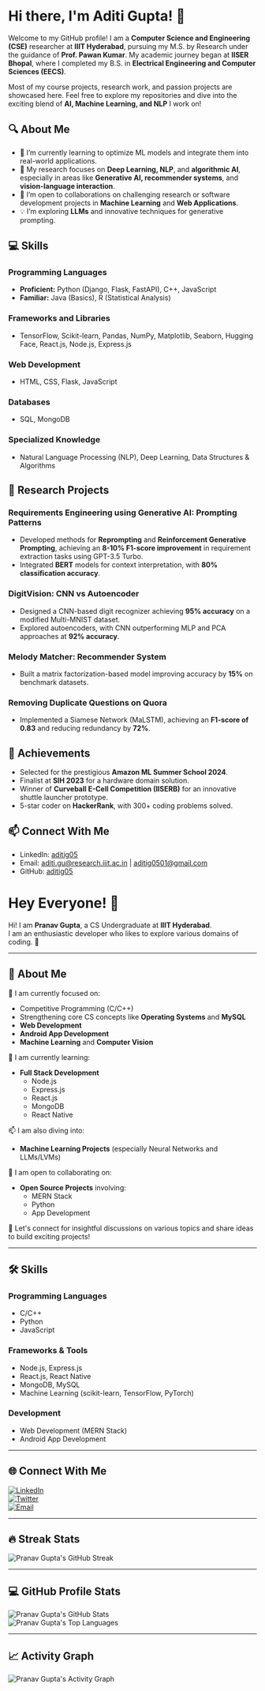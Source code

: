 # Hi there, I'm Aditi Gupta! 👋  

Welcome to my GitHub profile! I am a **Computer Science and Engineering (CSE)** researcher at **IIIT Hyderabad**, pursuing my M.S. by Research under the guidance of **Prof. Pawan Kumar**. My academic journey began at **IISER Bhopal**, where I completed my B.S. in **Electrical Engineering and Computer Sciences (EECS)**.  

Most of my course projects, research work, and passion projects are showcased here. Feel free to explore my repositories and dive into the exciting blend of **AI, Machine Learning, and NLP** I work on!  

## 🔍 About Me  
- 🌱 I’m currently learning to optimize ML models and integrate them into real-world applications.  
- 🔭 My research focuses on **Deep Learning, NLP**, and **algorithmic AI**, especially in areas like **Generative AI, recommender systems**, and **vision-language interaction**.  
- 🤝 I’m open to collaborations on challenging research or software development projects in **Machine Learning** and **Web Applications**.  
- 💡 I’m exploring **LLMs** and innovative techniques for generative prompting.  

## 💻 Skills  
### **Programming Languages**  
- **Proficient:** Python (Django, Flask, FastAPI), C++, JavaScript  
- **Familiar:** Java (Basics), R (Statistical Analysis)  

### **Frameworks and Libraries**  
- TensorFlow, Scikit-learn, Pandas, NumPy, Matplotlib, Seaborn, Hugging Face, React.js, Node.js, Express.js  

### **Web Development**  
- HTML, CSS, Flask, JavaScript  

### **Databases**  
- SQL, MongoDB  

### **Specialized Knowledge**  
- Natural Language Processing (NLP), Deep Learning, Data Structures & Algorithms  

## 🚀 Research Projects  
### **Requirements Engineering using Generative AI: Prompting Patterns**  
- Developed methods for **Reprompting** and **Reinforcement Generative Prompting**, achieving an **8-10% F1-score improvement** in requirement extraction tasks using GPT-3.5 Turbo.  
- Integrated **BERT** models for context interpretation, with **80% classification accuracy**.  

### **DigitVision: CNN vs Autoencoder**  
- Designed a CNN-based digit recognizer achieving **95% accuracy** on a modified Multi-MNIST dataset.  
- Explored autoencoders, with CNN outperforming MLP and PCA approaches at **92% accuracy**.  

### **Melody Matcher: Recommender System**  
- Built a matrix factorization-based model improving accuracy by **15%** on benchmark datasets.  

### **Removing Duplicate Questions on Quora**  
- Implemented a Siamese Network (MaLSTM), achieving an **F1-score of 0.83** and reducing redundancy by **72%**.  

## 🌟 Achievements  
- Selected for the prestigious **Amazon ML Summer School 2024**.  
- Finalist at **SIH 2023** for a hardware domain solution.  
- Winner of **Curveball E-Cell Competition (IISERB)** for an innovative shuttle launcher prototype.  
- 5-star coder on **HackerRank**, with 300+ coding problems solved.  

## 📫 Connect With Me  
- LinkedIn: [aditig05](https://www.linkedin.com/in/aditig05/)  
- Email: aditi.gu@research.iiit.ac.in | aditig0501@gmail.com  
- GitHub: [aditig05](https://github.com/aditig05)  
# Hey Everyone! 👋  

Hi! I am **Pranav Gupta**, a CS Undergraduate at **IIIT Hyderabad**.  
I am an enthusiastic developer who likes to explore various domains of coding. 🚀  

---

## 📖 About Me  
🔭 I am currently focused on:
- Competitive Programming (C/C++)  
- Strengthening core CS concepts like **Operating Systems** and **MySQL**  
- **Web Development**  
- **Android App Development**  
- **Machine Learning** and **Computer Vision**  

🌱 I am currently learning:
- **Full Stack Development**  
  - Node.js  
  - Express.js  
  - React.js  
  - MongoDB  
  - React Native  

📫 I am also diving into:  
- **Machine Learning Projects** (especially Neural Networks and LLMs/LVMs)

👯 I am open to collaborating on:  
- **Open Source Projects** involving:  
  - MERN Stack  
  - Python  
  - App Development  

💬 Let's connect for insightful discussions on various topics and share ideas to build exciting projects!

---

## 🛠️ Skills  
### Programming Languages  
- C/C++  
- Python  
- JavaScript  

### Frameworks & Tools  
- Node.js, Express.js  
- React.js, React Native  
- MongoDB, MySQL  
- Machine Learning (scikit-learn, TensorFlow, PyTorch)  

### Development  
- Web Development (MERN Stack)  
- Android App Development  

---

## 🌐 Connect With Me  
[![LinkedIn](https://img.shields.io/badge/LinkedIn-0A66C2?logo=linkedin&logoColor=white)](your-linkedin-url)  
[![Twitter](https://img.shields.io/badge/Twitter-1DA1F2?logo=twitter&logoColor=white)](your-twitter-url)  
[![Email](https://img.shields.io/badge/Email-D14836?logo=gmail&logoColor=white)](mailto:your-email@gmail.com)  

---

## 🔥 Streak Stats  
![Pranav Gupta's GitHub Streak](https://github-readme-streak-stats.herokuapp.com/?user=your-github-username&theme=radical)  

---

## 💻 GitHub Profile Stats  
![Pranav Gupta's GitHub Stats](https://github-readme-stats.vercel.app/api?username=your-github-username&show_icons=true&theme=radical)  
![Pranav Gupta's Top Languages](https://github-readme-stats.vercel.app/api/top-langs/?username=your-github-username&layout=compact&theme=radical)  

---

## 📈 Activity Graph  
![Pranav Gupta's Activity Graph](https://github-readme-activity-graph.vercel.app/graph?username=your-github-username&theme=radical)  
